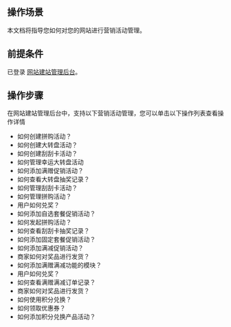 ## 操作场景
本文档将指导您如何对您的网站进行营销活动管理。

## 前提条件
已登录 [网站建站管理后台]()。

## 操作步骤

在网站建站管理后台中，支持以下营销活动管理，您可以单击以下操作列表查看操作详情


- 如何创建拼购活动？
- 如何创建大转盘活动？
- 如何创建刮刮卡活动？
- 如何管理幸运大转盘活动
- 如何添加满赠促销活动？
- 如何查看大转盘抽奖记录？
- 如何管理刮刮卡活动？
- 如何管理拼购活动？
- 用户如何兑奖？
- 如何添加自选套餐促销活动？
- 如何发起拼购活动？
- 如何查看刮刮卡抽奖记录？
- 如何添加固定套餐促销活动？
- 如何添加满减促销活动？
- 商家如何对奖品进行发货？
- 如何添加满赠满减功能的模块？
- 用户如何兑奖？
- 如何查看满赠满减订单记录？
- 商家如何对奖品进行发货？
- 如何使用积分兑换？
- 如何领取优惠券？
- 如何添加积分兑换产品活动？
